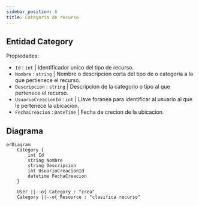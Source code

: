 ```yaml
---
sidebar_position: 6
title: Categoria de recurso
---
```


## Entidad Category

 Propiedades: 
 - `Id` : `int` | Identificador unico del tipo de recurso.
 - `Nombre` : `string` | Nombre o descripcion corta del tipo de o categoria a la que pertienece el recurso.
 - `Descripcion` : `string` | Descripcion de la categorio  o tipo al que pertenece el recurso.
 - `UsuarioCreacionId` : `int` | Llave foranea para identificar al usuario al que le pertenece la ubicacion.
 - `FechaCreacion` : `DateTime` | Fecha de crecion de la ubicacion.

## Diagrama
```mermaid
erDiagram
    Category {
        int Id
        string Nombre
        string Descripcion
        int UsuarioCreacionId
        datetime FechaCreacion
    }

    User ||--o{ Category : "crea"
    Category ||--o{ Resource : "clasifica recurso"

```